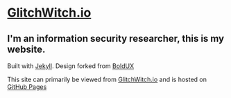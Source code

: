 # [GlitchWitch.io](https://glitchwitch.io/)
## I'm an information security researcher, this is my website.

Built with [Jekyll](https://github.com/jekyll/jekyll). Design forked from [BoldUX](https://github.com/GlitchWitch/boldux)

This site can primarily be viewed from [GlitchWitch.io](https://glitchwitch.io/) and is hosted on [GitHub Pages](https://pages.github.com/)
